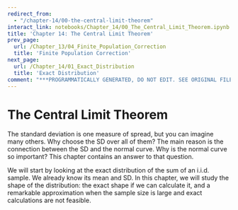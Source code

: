 ```yaml
---
redirect_from:
  - "/chapter-14/00-the-central-limit-theorem"
interact_link: notebooks/Chapter_14/00_The_Central_Limit_Theorem.ipynb
title: 'Chapter 14: The Central Limit Theorem'
prev_page:
  url: /Chapter_13/04_Finite_Population_Correction
  title: 'Finite Population Correction'
next_page:
  url: /Chapter_14/01_Exact_Distribution
  title: 'Exact Distribution'
comment: "***PROGRAMMATICALLY GENERATED, DO NOT EDIT. SEE ORIGINAL FILES IN /notebooks***"
---
```


# The Central Limit Theorem

The standard deviation is one measure of spread, but you can imagine many others. Why choose the SD over all of them? The main reason is the connection between the SD and the normal curve. Why is the normal curve so important? This chapter contains an answer to that question.

We will start by looking at the exact distribution of the sum of an i.i.d. sample. We already know its mean and SD. In this chapter, we will study the shape of the distribution: the exact shape if we can calculate it, and a remarkable approximation when the sample size is large and exact calculations are not feasible.
